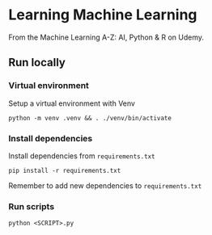 # Learning Machine Learning
From the Machine Learning A-Z: AI, Python & R on Udemy.

## Run locally
### Virtual environment
Setup a virtual environment with Venv

```python -m venv .venv && . ./venv/bin/activate```


### Install dependencies

Install dependencies from `requirements.txt`

```pip install -r requirements.txt```

Remember to add new dependencies to `requirements.txt`

### Run scripts
```python <SCRIPT>.py```
